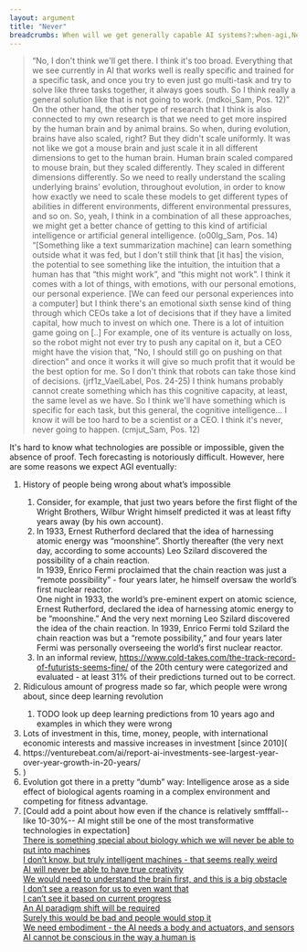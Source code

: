 ```yaml
---
layout: argument
title: "Never"
breadcrumbs: When will we get generally capable AI systems?:when-agi,Never:never
---
```

<blockquote>“No, I don't think we'll get there. I think it's too broad. Everything that we see currently in AI that works well is really specific and trained for a specific task, and once you try to even just go multi-task and try to solve like three tasks together, it always goes south. So I think really a general solution like that is not going to work. (mdkoi_Sam, Pos. 12)”
On the other hand, the other type of research that I think is also connected to my own research is that we need to get more inspired by the human brain and by animal brains. So when, during evolution, brains have also scaled, right? But they didn't scale uniformly. It was not like we got a mouse brain and just scale it in all different dimensions to get to the human brain. Human brain scaled compared to mouse brain, but they scaled differently. They scaled in different dimensions differently. So we need to really understand the scaling underlying brains’ evolution, throughout evolution, in order to know how exactly we need to scale these models to get different types of abilities in different environments, different environmental pressures, and so on. So, yeah, I think in a combination of all these approaches, we might get a better chance of getting to this kind of artificial intelligence or artificial general intelligence. (o00lg_Sam, Pos. 14)
“[Something like a text summarization machine] can learn something outside what it was fed, but I don't still think that [it has] the vision, the potential to see something like the intuition, the intuition that a human has that “this might work”, and “this might not work”. I think it comes with a lot of things, with emotions, with our personal emotions, our personal experience. [We can feed our personal experiences into a computer] but I think there's an emotional sixth sense kind of thing through which CEOs take a lot of decisions that if they have a limited capital, how much to invest on which one. There is a lot of intuition game going on [..] For example, one of its venture is actually on loss, so the robot might not ever try to push any capital on it, but a CEO might have the vision that, "No, I should still go on pushing on that direction" and once it works it will give so much profit that it would be the best option for me. So I don't think that robots can take those kind of decisions. (jrf1z_VaelLabel, Pos. 24-25)
I think humans probably cannot create something which has this cognitive capacity, at least, the same level as we have. So I think we'll have something which is specific for each task, but this general, the cognitive intelligence… I know it will be too hard to be a scientist or a CEO. I think it's never, never going to happen. (cmjut_Sam, Pos. 12)
</blockquote>
It's hard to know what technologies are possible or impossible, given the absence of proof. Tech forecasting is notoriously difficult. However, here are some reasons we expect AGI eventually:
<ol><li>History of people being wrong about what’s impossible</li>
<ol><li>Consider, for example, that just two years before the first flight of the Wright Brothers, Wilbur Wright himself predicted it was at least fifty years away (by his own account).</li>
<li>In 1933, Ernest Rutherford declared that the idea of harnessing atomic energy was “moonshine”. Shortly thereafter (the very next day, according to some accounts) Leo Szilard discovered the possibility of a chain reaction.<br/>In 1939, Enrico Fermi proclaimed that the chain reaction was just a “remote possibility” - four years later, he himself oversaw the world’s first nuclear reactor.<br/>One night in 1933, the world’s pre-eminent expert on atomic science, Ernest Rutherford, declared the idea of harnessing atomic energy to be “moonshine.” And the very next morning Leo Szilard discovered the idea of the chain reaction. In 1939, Enrico Fermi told Szilard the chain reaction was but a “remote possibility,” and four years later Fermi was personally overseeing the world’s first nuclear reactor.</li>
<li>In an informal review, <a href='predictions of the “Big Three” science fiction writers'>https://www.cold-takes.com/the-track-record-of-futurists-seems-fine/</a> of the 20th century were categorized and evaluated - at least 31% of their predictions turned out to be correct.</li>
</ol><li>Ridiculous amount of progress made so far, which people were wrong about, since deep learning revolution</li>
<ol><li>TODO look up deep learning predictions from 10 years ago and examples in which they were wrong</li>
</ol><li>Lots of investment in this, time, money, people, with international economic interests and massive increases in investment [since 2010](</li>
<li>https://venturebeat.com/ai/report-ai-investments-see-largest-year-over-year-growth-in-20-years/</li>
<li>)</li>
<li>Evolution got there in a pretty “dumb” way: Intelligence arose as a side effect of biological agents roaming in a complex environment and competing for fitness advantage.</li>
<li>[Could add a point about how even if the chance is relatively smfffall-- like 10-30%-- AI might still be one of the most transformative technologies in expectation]</li>
<div><a href='/arguments/biology-special.html'>There is something special about biology which we will never be able to put into machines</a></div>
<div><a href='/arguments/seems-weird.html'>I don’t know, but truly intelligent machines - that seems really weird</a></div>
<div><a href='/arguments/creativity.html'>AI will never be able to have true creativity</a></div>
<div><a href='/arguments/understand-brain-first.html'>We would need to understand the brain first, and this is a big obstacle</a></div>
<div><a href='/arguments/i-don’t-see-a-reason-for-us-to-even-want-that.html'>I don’t see a reason for us to even want that</a></div>
<div><a href='/arguments/i-can’t-see-it-based-on-current-progress.html'>I can’t see it based on current progress</a></div>
<div><a href='/arguments/an--ai-paradigm-shift-will-be-required.html'>An AI paradigm shift will be required</a></div>
<div><a href='/arguments/surely-this-would-be-bad-and-people-would-stop-it.html'>Surely this would be bad and people would stop it</a></div>
<div><a href='/arguments/embodiment-is-necessary.html'>We need embodiment - the AI needs a body and actuators, and sensors</a></div>
<div><a href='/arguments/consciousness.html'>AI cannot be conscious in the way a human is</a></div>
